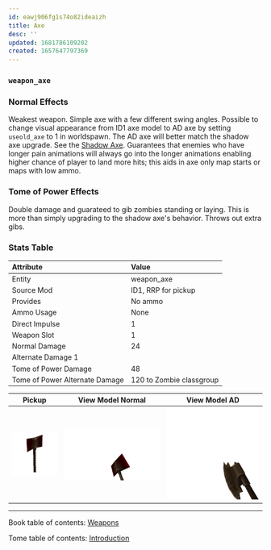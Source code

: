 ```yaml
---
id: eawj906fg1s74o82ideaizh
title: Axe
desc: ''
updated: 1681786109202
created: 1657647797369
---
```

### `weapon_axe`

### Normal Effects
Weakest weapon. Simple axe with a few different swing angles. Possible to
change visual appearance from ID1 axe model to AD axe by setting `useold_axe`
to 1 in worldspawn. The AD axe will better match the shadow axe upgrade. See
the [Shadow Axe](3.32-weapon_upgrade_axe.md).  Guarantees that enemies who have
longer pain animations will always go into the longer animations enabling
higher chance of player to land more hits; this aids in axe only map starts or
maps with low ammo.

### Tome of Power Effects
Double damage and guarateed to gib zombies standing or laying. This is more
than simply upgrading to the shadow axe's behavior. Throws out extra gibs.

### Stats Table

|Attribute                     |Value                          |
|:-----------------------------|:------------------------------|
|Entity                        |weapon_axe                     |
|Source Mod                    |ID1, RRP for pickup            |
|Provides                      |No ammo                        |
|Ammo Usage                    |None                           |
|Direct Impulse                |1                              |
|Weapon Slot                   |1                              |
|Normal Damage                 |24                             |
|Alternate Damage 1            |                               |
|Tome of Power Damage          |48                             |
|Tome of Power Alternate Damage|120 to Zombie classgroup       |

|Pickup|View Model Normal|View Model AD|
|:---:|:---:|:---:|
![Picture](assets/img/weapon_axe.png)|![Picture](assets/img/v_axe.png)|![Picture](assets/img/v_adaxe.png)|

-------------------------------------------------------------------------------
Book table of contents: [Weapons](3.0-Weapons.md)
<br />

Tome table of contents: [Introduction](1.0-Introduction.md)